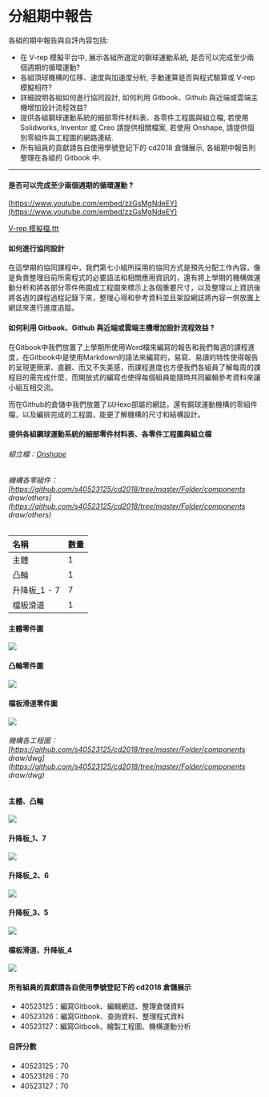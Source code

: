 # 分組期中報告

各組的期中報告與自評內容包括:

* 在 V-rep 模擬平台中, 展示各組所選定的鋼球運動系統, 是否可以完成至少兩個週期的循環運動?
* 各組頂球機構的位移、速度與加速度分析, 手動運算是否與程式驗算或 V-rep 模擬相符?
* 詳細說明各組如何進行協同設計, 如何利用 Gitbook、Github 與近端或雲端主機增加設計流程效益?
* 提供各組鋼球運動系統的細部零件材料表、各零件工程圖與組立檔, 若使用 Solidworks, Inventor 或 Creo 請提供相關檔案, 若使用 Onshape, 請提供個別零組件與工程圖的網路連結.
* 所有組員的貢獻請各自使用學號登記下的 cd2018 倉儲展示, 各組期中報告則整理在各組的 Gitbook 中.

---

#### 是否可以完成至少兩個週期的循環運動 ?

[https://www.youtube.com/embed/zzGsMgNdeEY](https://www.youtube.com/embed/zzGsMgNdeEY)

[V-rep 模擬檔.ttt](https://github.com/s40523125/ag6_cadp_finalproject/blob/gh-pages/mech_design/v-rep_models/40523125張志雲軌道模擬.ttt)

#### 如何進行協同設計

在這學期的協同課程中，我們第七小組所採用的協同方式是預先分配工作內容，像是負責整理目前所需程式的必要語法和相關應用資訊的，還有將上學期的機構做運動分析和將各部分零件佈圖成工程圖來標示上各個重要尺寸，以及整理以上資訊後將各週的課程過程記錄下來，整理心得和參考資料並且架設網誌將內容一併放置上網誌來進行進度追蹤。

#### 如何利用 Gitbook、Github 與近端或雲端主機增加設計流程效益 ?

在Gitbook中我們放置了上學期所使用Word檔來編寫的報告和我們每週的課程進度，在Gitbook中是使用Markdown的語法來編寫的，易寫、易讀的特性使得報告的呈現更簡潔、直觀、而又不失美感，而課程進度也方便我們各組員了解每周的課程目的需完成什麼，而開放式的編寫也使得每個組員能隨時共同編輯參考資料來讓小組互相交流。

而在Github的倉儲中我們放置了以Hexo部屬的網誌，還有鋼球運動機構的零組件檔，以及編排完成的工程圖，能更了解機構的尺寸和結構設計。

#### 提供各組鋼球運動系統的細部零件材料表、各零件工程圖與組立檔

###### 組立檔：[Onshape](https://cad.onshape.com/documents/014b70338180f7ab98b694d9/w/40f8b5e690a66afc38dd06ad/e/cdfa5a143eee92d8d61d0054)

###### 機構各零組件：[https://github.com/s40523125/cd2018/tree/master/Folder/components draw/others](https://github.com/s40523125/cd2018/tree/master/Folder/components draw/others)

| **名稱** | **數量** |
| :--- | :--- |
| 主體 | 1 |
| 凸輪 | 1 |
| 升降板\_1 - 7 | 7 |
| 檔板滑道 | 1 |

#### 主體零件圖

![](/picture/1524510117274.jpg)

#### 凸輪零件圖

#### ![](/picture/1524510034548.jpg)

#### 檔板滑道零件圖

![](/picture/1524510220012.jpg)

###### 機構各工程圖：[https://github.com/s40523125/cd2018/tree/master/Folder/components draw/dwg](https://github.com/s40523125/cd2018/tree/master/Folder/components draw/dwg)

#### 主體、凸輪

![](/picture/1524508494764.jpg)

#### 升降板\_1、7

![](/picture/1524508953551.jpg)

#### 升降板\_2、6

![](/picture/1524509000355.jpg)

#### 升降板\_3、5

![](/picture/1524509058728.jpg)

#### 檔板滑道、升降板\_4

![](/picture/1524509143444.jpg)

#### 所有組員的貢獻請各自使用學號登記下的 cd2018 倉儲展示

* 40523125：編寫Gitbook、編輯網誌、整理倉儲資料
* 40523126：編寫Gitbook、查詢資料、整理程式資料
* 40523127：編寫Gitbook、繪製工程圖、機構運動分析

#### 自評分數

* 40523125：70
* 40523126：70
* 40523127：70




